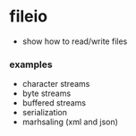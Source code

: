# fileio
* show how to read/write files


### examples
* character streams
* byte streams
* buffered streams
* serialization
* marhsaling (xml and json)
